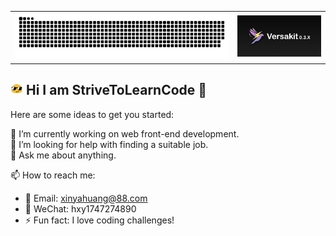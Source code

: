 <table>
  <tr>
    <td>
      <picture>
        <source media="(prefers-color-scheme: dark)" srcset="https://raw.githubusercontent.com/platane/platane/output/github-contribution-grid-snake-dark.svg">
        <source media="(prefers-color-scheme: light)" srcset="https://raw.githubusercontent.com/platane/platane/output/github-contribution-grid-snake.svg">
        <img alt="github contribution grid snake animation" src="https://raw.githubusercontent.com/platane/platane/output/github-contribution-grid-snake.svg" >
      </picture>
    </td>
    <td>
        <a href="https://versakit.github.io/Versakit/">
          <img src="./assets/Versakit.jpg" alt="Versakit" width="400px">
        </a>
    </td>
  </tr>
</table>

## <img src="./assets/cool.gif" alt="Profile Image" style="width:20px;height:20px"> Hi I am StriveToLearnCode 👋

Here are some ideas to get you started:

🔭 I’m currently working on web front-end development.  
🤔 I’m looking for help with finding a suitable job.  
💬 Ask me about anything.

📫 How to reach me:

- 📧 Email: [xinyahuang@88.com](mailto:xinyahuang@88.com)
- 📱 WeChat: hxy1747274890
- ⚡ Fun fact: I love coding challenges!

<!--
**StriveToLearnCode/StriveToLearnCode** is a ✨ _special_ ✨ repository because its `README.md` (this file) appears on your GitHub profile.

Here are some ideas to get you started:

- 🔭 I’m currently working on ...
- 🌱 I’m currently learning ...
- 👯 I’m looking to collaborate on ...
- 🤔 I’m looking for help with ...
- 💬 Ask me about ...
- 📫 How to reach me: ...
- 😄 Pronouns: ...
- ⚡ Fun fact: ...
-->
